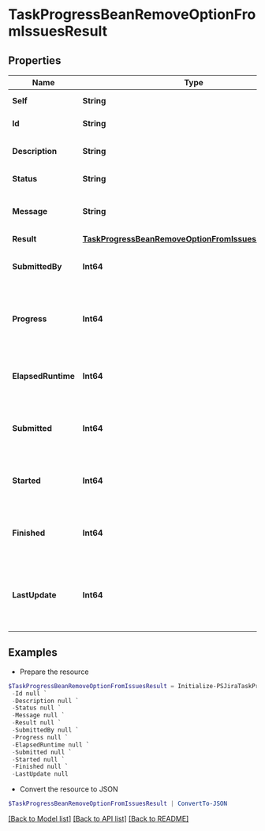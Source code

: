 # TaskProgressBeanRemoveOptionFromIssuesResult
## Properties

Name | Type | Description | Notes
------------ | ------------- | ------------- | -------------
**Self** | **String** | The URL of the task. | 
**Id** | **String** | The ID of the task. | 
**Description** | **String** | The description of the task. | [optional] 
**Status** | **String** | The status of the task. | 
**Message** | **String** | Information about the progress of the task. | [optional] 
**Result** | [**TaskProgressBeanRemoveOptionFromIssuesResultResult**](TaskProgressBeanRemoveOptionFromIssuesResultResult.md) |  | [optional] 
**SubmittedBy** | **Int64** | The ID of the user who submitted the task. | 
**Progress** | **Int64** | The progress of the task, as a percentage complete. | 
**ElapsedRuntime** | **Int64** | The execution time of the task, in milliseconds. | 
**Submitted** | **Int64** | A timestamp recording when the task was submitted. | 
**Started** | **Int64** | A timestamp recording when the task was started. | [optional] 
**Finished** | **Int64** | A timestamp recording when the task was finished. | [optional] 
**LastUpdate** | **Int64** | A timestamp recording when the task progress was last updated. | 

## Examples

- Prepare the resource
```powershell
$TaskProgressBeanRemoveOptionFromIssuesResult = Initialize-PSJiraTaskProgressBeanRemoveOptionFromIssuesResult  -Self null `
 -Id null `
 -Description null `
 -Status null `
 -Message null `
 -Result null `
 -SubmittedBy null `
 -Progress null `
 -ElapsedRuntime null `
 -Submitted null `
 -Started null `
 -Finished null `
 -LastUpdate null
```

- Convert the resource to JSON
```powershell
$TaskProgressBeanRemoveOptionFromIssuesResult | ConvertTo-JSON
```

[[Back to Model list]](../README.md#documentation-for-models) [[Back to API list]](../README.md#documentation-for-api-endpoints) [[Back to README]](../README.md)

